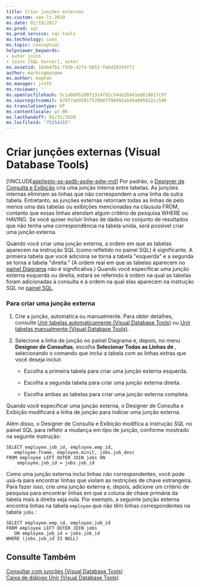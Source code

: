 ```yaml
---
title: Criar junções externas
ms.custom: seo-lt-2019
ms.date: 01/19/2017
ms.prod: sql
ms.prod_service: sql-tools
ms.technology: ssms
ms.topic: conceptual
helpviewer_keywords:
- outer joins
- joins [SQL Server], outer
ms.assetid: 18de47b1-f936-427d-b852-fe6d20334f71
author: markingmyname
ms.author: maghan
ms.manager: jroth
ms.reviewer: ''
ms.openlocfilehash: 5c1a8b952d0723c4fd1c54ab2b841ed818017c9f
ms.sourcegitcommit: b78f7ab9281f570b87f96991ebd9a095812cc546
ms.translationtype: HT
ms.contentlocale: pt-BR
ms.lasthandoff: 01/31/2020
ms.locfileid: "75254315"
---
```

# <a name="create-outer-joins-visual-database-tools"></a>Criar junções externas (Visual Database Tools)
[!INCLUDE[appliesto-ss-asdb-asdw-pdw-md](../../includes/appliesto-ss-asdb-asdw-pdw-md.md)]
Por padrão, o [Designer de Consulta e Exibição](../../ssms/visual-db-tools/query-and-view-designer-tools-visual-database-tools.md) cria uma junção interna entre tabelas. As junções internas eliminam as linhas que não correspondem a uma linha da outra tabela. Entretanto, as junções externas retornam todas as linhas de pelo menos uma das tabelas ou exibições mencionadas na cláusula FROM, contanto que essas linhas atendam algum critério de pesquisa WHERE ou HAVING. Se você quiser incluir linhas de dados no conjunto de resultados que não tenha uma correspondência na tabela unida, será possível criar uma junção externa.  
  
Quando você criar uma junção externa, a ordem em que as tabelas aparecem na instrução SQL (como refletido no painel SQL) é significante. A primeira tabela que você adiciona se torna a tabela "esquerda" e a segunda se torna a tabela "direita." (A ordem real em que as tabelas aparecem no [painel Diagrama](../../ssms/visual-db-tools/diagram-pane-visual-database-tools.md) não é significativa.) Quando você especificar uma junção externa esquerda ou direita, estará se referindo à ordem na qual as tabelas foram adicionadas à consulta e à ordem na qual elas aparecem na instrução SQL no [painel SQL](../../ssms/visual-db-tools/sql-pane-visual-database-tools.md).  
  
### <a name="to-create-an-outer-join"></a>Para criar uma junção externa  
  
1.  Crie a junção, automática ou manualmente. Para obter detalhes, consulte [Unir tabelas automaticamente &#40;Visual Database Tools&#41;](../../ssms/visual-db-tools/join-tables-automatically-visual-database-tools.md) ou [Unir tabelas manualmente &#40;Visual Database Tools&#41;](../../ssms/visual-db-tools/join-tables-manually-visual-database-tools.md).  
  
2.  Selecione a linha de junção no painel Diagrama e, depois, no menu **Designer de Consultas**, escolha **Selecionar Todas as Linhas de <tablename>** , selecionando o comando que inclui a tabela com as linhas extras que você deseja incluir.  
  
    -   Escolha a primeira tabela para criar uma junção externa esquerda.  
  
    -   Escolha a segunda tabela para criar uma junção externa direita.  
  
    -   Escolha ambas as tabelas para criar uma junção externa completa.  
  
Quando você especificar uma junção externa, o Designer de Consulta e Exibição modificará a linha de junção para indicar uma junção externa.  
  
Além disso, o Designer de Consulta e Exibição modifica a instrução SQL no painel SQL para refletir a mudança em tipo de junção, conforme mostrado na seguinte instrução:  
  
```  
SELECT employee.job_id, employee.emp_id,  
   employee.fname, employee.minit, jobs.job_desc  
FROM employee LEFT OUTER JOIN jobs ON   
    employee.job_id = jobs.job_id  
```  
  
Como uma junção externa inclui linhas não correspondentes, você pode usá-la para encontrar linhas que violam as restrições de chave estrangeira. Para fazer isso, crie uma junção externa e, depois, adicione um critério de pesquisa para encontrar linhas em que a coluna de chave primária da tabela mais à direita seja nula. Por exemplo, a seguinte junção externa encontra linhas na tabela `employee` que não têm linhas correspondentes na tabela `jobs` :  
  
```  
SELECT employee.emp_id, employee.job_id  
FROM employee LEFT OUTER JOIN jobs   
   ON employee.job_id = jobs.job_id  
WHERE (jobs.job_id IS NULL)  
```  
  
## <a name="see-also"></a>Consulte Também  
[Consultar com junções &#40;Visual Database Tools&#41;](../../ssms/visual-db-tools/query-with-joins-visual-database-tools.md)  
[Caixa de diálogo Unir &#40;Visual Database Tools&#41;](../../ssms/visual-db-tools/join-dialog-box-visual-database-tools.md)  
  
